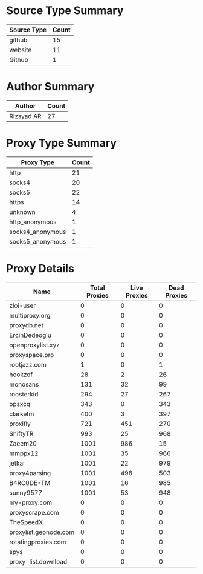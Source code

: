 # Source Type Summary

| Source Type | Count |
|-------------|-------|
| github | 15 |
| website | 11 |
| Github | 1 |


# Author Summary

| Author | Count |
|--------|-------|
| Rizsyad AR | 27 |


# Proxy Type Summary

| Proxy Type | Count |
|------------|-------|
| http | 21 |
| socks4 | 20 |
| socks5 | 22 |
| https | 14 |
| unknown | 4 |
| http_anonymous | 1 |
| socks4_anonymous | 1 |
| socks5_anonymous | 1 |


# Proxy Details

| Name | Total Proxies | Live Proxies | Dead Proxies |
|------|---------------|--------------|---------------|
| zloi-user | 0 | 0 | 0 |
| multiproxy.org | 0 | 0 | 0 |
| proxydb.net | 0 | 0 | 0 |
| ErcinDedeoglu | 0 | 0 | 0 |
| openproxylist.xyz | 0 | 0 | 0 |
| proxyspace.pro | 0 | 0 | 0 |
| rootjazz.com | 1 | 0 | 1 |
| hookzof | 28 | 2 | 26 |
| monosans | 131 | 32 | 99 |
| roosterkid | 294 | 27 | 267 |
| opsxcq | 343 | 0 | 343 |
| clarketm | 400 | 3 | 397 |
| proxifly | 721 | 451 | 270 |
| ShiftyTR | 993 | 25 | 968 |
| Zaeem20 | 1001 | 986 | 15 |
| mmppx12 | 1001 | 35 | 966 |
| jetkai | 1001 | 22 | 979 |
| proxy4parsing | 1001 | 498 | 503 |
| B4RC0DE-TM | 1001 | 16 | 985 |
| sunny9577 | 1001 | 53 | 948 |
| my-proxy.com | 0 | 0 | 0 |
| proxyscrape.com | 0 | 0 | 0 |
| TheSpeedX | 0 | 0 | 0 |
| proxylist.geonode.com | 0 | 0 | 0 |
| rotatingproxies.com | 0 | 0 | 0 |
| spys | 0 | 0 | 0 |
| proxy-list.download | 0 | 0 | 0 |
